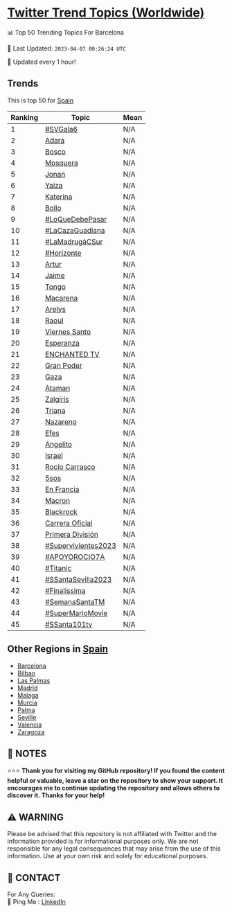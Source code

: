 [Twitter Trend Topics (Worldwide)](https://github.com/ErcinDedeoglu/Twitter-Trend-Topics)
==========


📊 Top 50 Trending Topics For Barcelona

📆 Last Updated: `2023-04-07 00:26:24 UTC`

🔧 Updated every 1 hour!


## Trends

This is top 50 for [Spain](</Spain>)

| Ranking | Topic | Mean |
| ------- | ------------ | ------------ |
| 1 | [#SVGala6](http://twitter.com/search?q=%23SVGala6) | N/A |
| 2 | [Adara](http://twitter.com/search?q=Adara) | N/A |
| 3 | [Bosco](http://twitter.com/search?q=Bosco) | N/A |
| 4 | [Mosquera](http://twitter.com/search?q=Mosquera) | N/A |
| 5 | [Jonan](http://twitter.com/search?q=Jonan) | N/A |
| 6 | [Yaiza](http://twitter.com/search?q=Yaiza) | N/A |
| 7 | [Katerina](http://twitter.com/search?q=Katerina) | N/A |
| 8 | [Bollo](http://twitter.com/search?q=Bollo) | N/A |
| 9 | [#LoQueDebePasar](http://twitter.com/search?q=%23LoQueDebePasar) | N/A |
| 10 | [#LaCazaGuadiana](http://twitter.com/search?q=%23LaCazaGuadiana) | N/A |
| 11 | [#LaMadrugáCSur](http://twitter.com/search?q=%23LaMadrug%c3%a1CSur) | N/A |
| 12 | [#Horizonte](http://twitter.com/search?q=%23Horizonte) | N/A |
| 13 | [Artur](http://twitter.com/search?q=Artur) | N/A |
| 14 | [Jaime](http://twitter.com/search?q=Jaime) | N/A |
| 15 | [Tongo](http://twitter.com/search?q=Tongo) | N/A |
| 16 | [Macarena](http://twitter.com/search?q=Macarena) | N/A |
| 17 | [Arelys](http://twitter.com/search?q=Arelys) | N/A |
| 18 | [Raoul](http://twitter.com/search?q=Raoul) | N/A |
| 19 | [Viernes Santo](http://twitter.com/search?q=Viernes+Santo) | N/A |
| 20 | [Esperanza](http://twitter.com/search?q=Esperanza) | N/A |
| 21 | [ENCHANTED TV](http://twitter.com/search?q=ENCHANTED+TV) | N/A |
| 22 | [Gran Poder](http://twitter.com/search?q=Gran+Poder) | N/A |
| 23 | [Gaza](http://twitter.com/search?q=Gaza) | N/A |
| 24 | [Ataman](http://twitter.com/search?q=Ataman) | N/A |
| 25 | [Zalgiris](http://twitter.com/search?q=Zalgiris) | N/A |
| 26 | [Triana](http://twitter.com/search?q=Triana) | N/A |
| 27 | [Nazareno](http://twitter.com/search?q=Nazareno) | N/A |
| 28 | [Efes](http://twitter.com/search?q=Efes) | N/A |
| 29 | [Angelito](http://twitter.com/search?q=Angelito) | N/A |
| 30 | [Israel](http://twitter.com/search?q=Israel) | N/A |
| 31 | [Rocío Carrasco](http://twitter.com/search?q=Roc%c3%ado+Carrasco) | N/A |
| 32 | [5sos](http://twitter.com/search?q=5sos) | N/A |
| 33 | [En Francia](http://twitter.com/search?q=En+Francia) | N/A |
| 34 | [Macron](http://twitter.com/search?q=Macron) | N/A |
| 35 | [Blackrock](http://twitter.com/search?q=Blackrock) | N/A |
| 36 | [Carrera Oficial](http://twitter.com/search?q=Carrera+Oficial) | N/A |
| 37 | [Primera División](http://twitter.com/search?q=Primera+Divisi%c3%b3n) | N/A |
| 38 | [#Supervivientes2023](http://twitter.com/search?q=%23Supervivientes2023) | N/A |
| 39 | [#APOYOROCIO7A](http://twitter.com/search?q=%23APOYOROCIO7A) | N/A |
| 40 | [#Titanic](http://twitter.com/search?q=%23Titanic) | N/A |
| 41 | [#SSantaSevilla2023](http://twitter.com/search?q=%23SSantaSevilla2023) | N/A |
| 42 | [#Finalissima](http://twitter.com/search?q=%23Finalissima) | N/A |
| 43 | [#SemanaSantaTM](http://twitter.com/search?q=%23SemanaSantaTM) | N/A |
| 44 | [#SuperMarioMovie](http://twitter.com/search?q=%23SuperMarioMovie) | N/A |
| 45 | [#SSanta101tv](http://twitter.com/search?q=%23SSanta101tv) | N/A |



## Other Regions in [Spain](</Spain>)

* [Barcelona](</Spain/Barcelona.md>)
* [Bilbao](</Spain/Bilbao.md>)
* [Las Palmas](</Spain/Las Palmas.md>)
* [Madrid](</Spain/Madrid.md>)
* [Malaga](</Spain/Malaga.md>)
* [Murcia](</Spain/Murcia.md>)
* [Palma](</Spain/Palma.md>)
* [Seville](</Spain/Seville.md>)
* [Valencia](</Spain/Valencia.md>)
* [Zaragoza](</Spain/Zaragoza.md>)



## 📝 NOTES

⭐⭐⭐ **Thank you for visiting my GitHub repository! If you found the content helpful or valuable, leave a star on the repository to show your support. It encourages me to continue updating the repository and allows others to discover it. Thanks for your help!**


## ⚠️ WARNING

Please be advised that this repository is not affiliated with Twitter and the information provided is for informational purposes only. We are not responsible for any legal consequences that may arise from the use of this information. Use at your own risk and solely for educational purposes.


## 📨 CONTACT

 For Any Queries:  
            🏓 Ping Me : [LinkedIn](https://www.linkedin.com/in/ercindedeoglu/)
